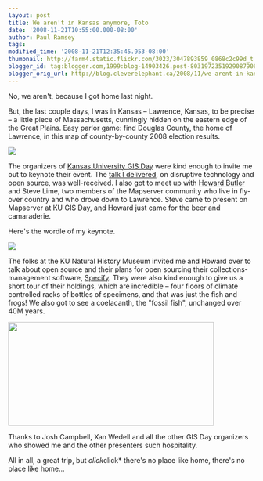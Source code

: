 ```yaml
---
layout: post
title: We aren't in Kansas anymore, Toto
date: '2008-11-21T10:55:00.000-08:00'
author: Paul Ramsey
tags: 
modified_time: '2008-11-21T12:35:45.953-08:00'
thumbnail: http://farm4.static.flickr.com/3023/3047893859_0868c2c99d_t.jpg
blogger_id: tag:blogger.com,1999:blog-14903426.post-8031972351929087906
blogger_orig_url: http://blog.cleverelephant.ca/2008/11/we-arent-in-kansas-anymore-toto.html
---
```


No, we aren't, because I got home last night.

But, the last couple days, I was in Kansas &ndash; Lawrence, Kansas, to be precise &ndash; a little piece of Massachusetts, cunningly hidden on the eastern edge of the Great Plains.  Easy parlor game: find Douglas County, the home of Lawrence, in this map of county-by-county 2008 election results.

<img src="http://farm4.static.flickr.com/3023/3047893859_0868c2c99d.jpg" />

The organizers of [Kansas University GIS Day](http://www2.ku.edu/~kugis/gisday/2008/index.shtml) were kind enough to invite me out to keynote their event. The [talk I delivered](http://s3.cleverelephant.ca/2008-kansas-keynote.pdf), on disruptive technology and open source, was well-received.  I also got to meet up with [Howard Butler](http://hobu.biz/) and Steve Lime, two members of the Mapserver community who live in fly-over country and who drove down to Lawrence. Steve came to present on Mapserver at KU GIS Day, and Howard just came for the beer and camaraderie. 

Here's the wordle of my keynote.

<img src="http://farm4.static.flickr.com/3225/3048050765_9e09cb288e.jpg" />

The folks at the KU Natural History Museum invited me and Howard over to talk about open source and their plans for open sourcing their collections-management software, [Specify](http://www.specifysoftware.org/Informatics/informaticsspecify/).  They were also kind enough to give us a short tour of their holdings, which are incredible &ndash; four floors of climate controlled racks of bottles of specimens, and that was just the fish and frogs!  We also got to see a coelacanth, the "fossil fish", unchanged over 40M years.

<img src="http://www.abc.net.au/reslib/200705/r144892_506271.jpg" width=420 height=212 />

Thanks to Josh Campbell, Xan Wedell and all the other GIS Day organizers who showed me and the other presenters such hospitality.

All in all, a great trip, but *click*click* there's no place like home, there's no place like home...

